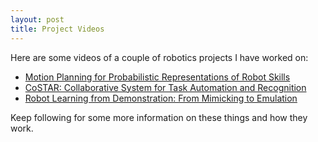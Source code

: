 ```yaml
---
layout: post
title: Project Videos
---
```


Here are some videos of a couple of robotics projects I have worked on:

  * [Motion Planning for Probabilistic Representations of Robot Skills](https://www.youtube.com/watch?v=c5WK_5WZfmk)
  * [CoSTAR: Collaborative System for Task Automation and Recognition](https://www.youtube.com/watch?v=xO1xpLy3VGQ)
  * [Robot Learning from Demonstration: From Mimicking to Emulation](https://www.youtube.com/watch?v=uC-HoL6N7rI)

Keep following for some more information on these things and how they work.

